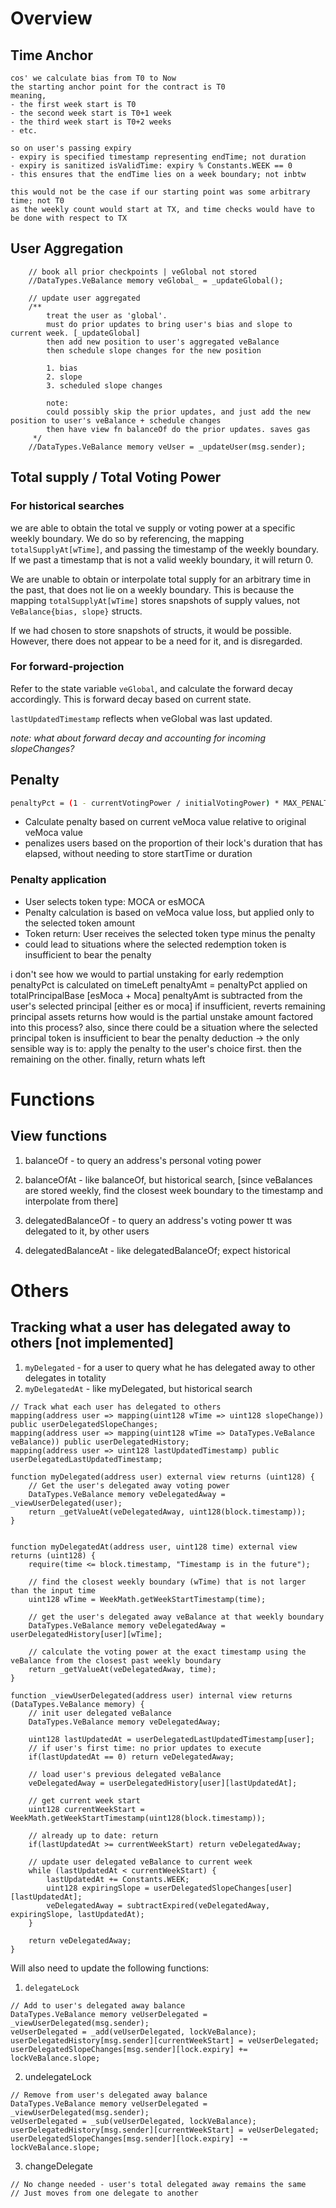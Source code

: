 # Overview

## Time Anchor

    cos' we calculate bias from T0 to Now
    the starting anchor point for the contract is T0
    meaning, 
    - the first week start is T0 
    - the second week start is T0+1 week
    - the third week start is T0+2 weeks
    - etc.

    so on user's passing expiry
    - expiry is specified timestamp representing endTime; not duration
    - expiry is sanitized isValidTime: expiry % Constants.WEEK == 0
    - this ensures that the endTime lies on a week boundary; not inbtw

    this would not be the case if our starting point was some arbitrary time; not T0
    as the weekly count would start at TX, and time checks would have to be done with respect to TX

## User Aggregation

        // book all prior checkpoints | veGlobal not stored
        //DataTypes.VeBalance memory veGlobal_ = _updateGlobal();

        // update user aggregated
        /**
            treat the user as 'global'. 
            must do prior updates to bring user's bias and slope to current week. [_updateGlobal]
            then add new position to user's aggregated veBalance
            then schedule slope changes for the new position

            1. bias
            2. slope
            3. scheduled slope changes
            
            note:
            could possibly skip the prior updates, and just add the new position to user's veBalance + schedule changes
            then have view fn balanceOf do the prior updates. saves gas
         */
        //DataTypes.VeBalance memory veUser = _updateUser(msg.sender);

## Total supply / Total Voting Power

### For historical searches

we are able to obtain the total ve supply or voting power at a specific weekly boundary.
We do so by referencing, the mapping `totalSupplyAt[wTime]`, and passing the timestamp of the weekly boundary.
If we past a timestamp that is not a valid weekly boundary, it will return 0.

We are unable to obtain or interpolate total supply for an arbitrary time in the past, that does not lie on a weekly boundary.
This is because the mapping `totalSupplyAt[wTime]` stores snapshots of supply values, not `VeBalance{bias, slope}` structs.

If we had chosen to store snapshots of structs, it would be possible. However, there does not appear to be a need for it, and is disregarded. 

### For forward-projection

Refer to the state variable `veGlobal`, and calculate the forward decay accordingly.
This is forward decay based on current state.

`lastUpdatedTimestamp` reflects when veGlobal was last updated.

*note: what about forward decay and accounting for incoming slopeChanges?*

## Penalty 

```bash
penaltyPct = (1 - currentVotingPower / initialVotingPower) * MAX_PENALTY_PCT
```

- Calculate penalty based on current veMoca value relative to original veMoca value
- penalizes users based on the proportion of their lock's duration that has elapsed, without needing to store startTime or duration

### Penalty application

- User selects token type: MOCA or esMOCA
- Penalty calculation is based on veMoca value loss, but applied only to the selected token amount
- Token return: User receives the selected token type minus the penalty
- could lead to situations where the selected redemption token is insufficient to bear the penalty

i don't see how we would to partial unstaking for early redemption
penaltyPct is calculated on timeLeft
penaltyAmt = penaltyPct applied on totalPrincipalBase [esMoca + Moca]
penaltyAmt is subtracted from the user's selected principal [either es or moca]
if insufficient, reverts
remaining principal assets returns
how would is the partial unstake amount factored into this process?
also, since there could be a situation where the selected principal token is insufficient to bear the penalty deduction ->  the only sensible way is to:
apply the penalty to the user's choice first.
then the remaining on the other.
finally, return whats left


# Functions

## View functions

1. balanceOf - to query an address's personal voting power
2. balanceOfAt - like balanceOf, but historical search, [since veBalances are stored weekly, find the closest week boundary to the timestamp and interpolate from there]

3. delegatedBalanceOf - to query an address's voting power tt was delegated to it, by other users
4. delegatedBalanceAt - like delegatedBalanceOf; expect historical


# Others

## Tracking what a user has delegated away to others [not implemented]

1. `myDelegated` - for a user to query what he has delegated away to other delegates in totality 
2. `myDelegatedAt` - like myDelegated, but historical search

```solidity 
// Track what each user has delegated to others
mapping(address user => mapping(uint128 wTime => uint128 slopeChange)) public userDelegatedSlopeChanges;
mapping(address user => mapping(uint128 wTime => DataTypes.VeBalance veBalance)) public userDelegatedHistory;
mapping(address user => uint128 lastUpdatedTimestamp) public userDelegatedLastUpdatedTimestamp;
```

```solidity
function myDelegated(address user) external view returns (uint128) {
    // Get the user's delegated away voting power
    DataTypes.VeBalance memory veDelegatedAway = _viewUserDelegated(user);
    return _getValueAt(veDelegatedAway, uint128(block.timestamp));
}
```

```solidity

function myDelegatedAt(address user, uint128 time) external view returns (uint128) {
    require(time <= block.timestamp, "Timestamp is in the future");

    // find the closest weekly boundary (wTime) that is not larger than the input time
    uint128 wTime = WeekMath.getWeekStartTimestamp(time);
    
    // get the user's delegated away veBalance at that weekly boundary
    DataTypes.VeBalance memory veDelegatedAway = userDelegatedHistory[user][wTime];
    
    // calculate the voting power at the exact timestamp using the veBalance from the closest past weekly boundary
    return _getValueAt(veDelegatedAway, time);
}
```

```solidity
function _viewUserDelegated(address user) internal view returns (DataTypes.VeBalance memory) {
    // init user delegated veBalance
    DataTypes.VeBalance memory veDelegatedAway;

    uint128 lastUpdatedAt = userDelegatedLastUpdatedTimestamp[user];
    // if user's first time: no prior updates to execute 
    if(lastUpdatedAt == 0) return veDelegatedAway;

    // load user's previous delegated veBalance
    veDelegatedAway = userDelegatedHistory[user][lastUpdatedAt];
    
    // get current week start
    uint128 currentWeekStart = WeekMath.getWeekStartTimestamp(uint128(block.timestamp)); 
    
    // already up to date: return
    if(lastUpdatedAt >= currentWeekStart) return veDelegatedAway;

    // update user delegated veBalance to current week
    while (lastUpdatedAt < currentWeekStart) {
        lastUpdatedAt += Constants.WEEK;
        uint128 expiringSlope = userDelegatedSlopeChanges[user][lastUpdatedAt];
        veDelegatedAway = subtractExpired(veDelegatedAway, expiringSlope, lastUpdatedAt);
    }

    return veDelegatedAway;
}
```

Will also need to update the following functions:

1. `delegateLock`

```solidity
// Add to user's delegated away balance
DataTypes.VeBalance memory veUserDelegated = _viewUserDelegated(msg.sender);
veUserDelegated = _add(veUserDelegated, lockVeBalance);
userDelegatedHistory[msg.sender][currentWeekStart] = veUserDelegated;
userDelegatedSlopeChanges[msg.sender][lock.expiry] += lockVeBalance.slope;
```

2. undelegateLock

```
// Remove from user's delegated away balance
DataTypes.VeBalance memory veUserDelegated = _viewUserDelegated(msg.sender);
veUserDelegated = _sub(veUserDelegated, lockVeBalance);
userDelegatedHistory[msg.sender][currentWeekStart] = veUserDelegated;
userDelegatedSlopeChanges[msg.sender][lock.expiry] -= lockVeBalance.slope;
```

3. changeDelegate

```
// No change needed - user's total delegated away remains the same
// Just moves from one delegate to another
```